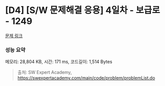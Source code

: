 # [D4] [S/W 문제해결 응용] 4일차 - 보급로 - 1249 

[문제 링크](https://swexpertacademy.com/main/code/problem/problemDetail.do?contestProbId=AV15QRX6APsCFAYD) 

### 성능 요약

메모리: 28,804 KB, 시간: 171 ms, 코드길이: 1,514 Bytes



> 출처: SW Expert Academy, https://swexpertacademy.com/main/code/problem/problemList.do